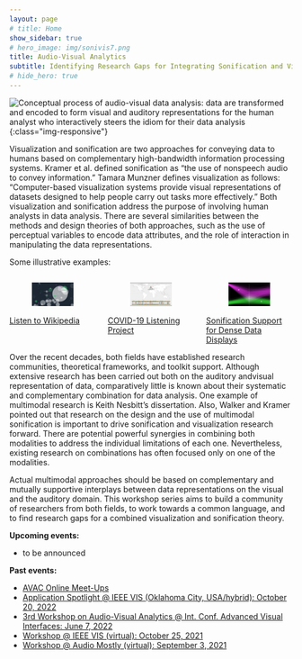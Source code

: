 ```yaml
---
layout: page
# title: Home
show_sidebar: true
# hero_image: img/sonivis7.png
title: Audio-Visual Analytics
subtitle: Identifying Research Gaps for Integrating Sonification and Visualization
# hide_hero: true
---
```


<!-- <section class="hero is-medium is-bold is-primary">
    <div class="hero-body">
        <div class="container">
            <p class="subtitle is-3">{{ page.subtitle }}</p>
            <figure class="image">
                <img src="img/sonivis7.png">
            </figure>
        </div>
    </div>
</section> -->

![Conceptual process of audio-visual data analysis: data are transformed and encoded to form visual and auditory representations for the human analyst who interactively steers the idiom for their data analysis](/img/sonivis7.png){:class="img-responsive"}

Visualization and sonification are two approaches for conveying data to humans based on complementary high-bandwidth information processing systems. Kramer et al. defined sonification as “the use of nonspeech audio to convey information.” Tamara Munzner defines visualization as follows: “Computer-based visualization systems provide visual representations of datasets designed to help people carry out tasks more effectively.” Both visualization and sonification address the purpose of involving human analysts in data analysis. There are several similarities between the methods and design theories of both approaches, such as the use of perceptual variables to encode data attributes, and the role of interaction in manipulating the data representations.

Some illustrative examples:

<div class="columns is-variable is-8">
  <div class="column">
    <a href="http://listen.hatnote.com/">
    <figure class="image is-16by9">
      <img src="img/listen-wikipedia_320.jpg" alt="Screenshot of Listen to Wikipedia">
    </figure>
    Listen to Wikipedia</a>
  </div>
  <div class="column">
    <a href="https://enzodesena.github.io/covid-listening-project/">
    <figure class="image is-16by9">
      <img src="img/covid-listen_320.jpg" alt="Screenshot of COVID-19 Listening Project">
    </figure>
    COVID-19 Listening Project</a>
  </div>
  <div class="column">
    <a href="https://vimeo.com/182985506">
    <figure class="image is-16by9">
      <img src="img/support-dense_320.jpg" alt="Screenshot of Parallel Coordinates with Sonification Support">
    </figure>
    Sonification Support for Dense Data Displays</a>
  </div>
</div>

Over the recent decades, both fields have established research communities, theoretical frameworks, and toolkit support. Although extensive research has been carried out both on the auditory andvisual representation of data, comparatively little is known about their systematic and complementary combination for data analysis. One example of multimodal research is Keith Nesbitt’s dissertation. Also, Walker and Kramer pointed out that research on the design and the use of multimodal sonification is important to drive sonification and visualization research forward. There are potential powerful synergies in combining both modalities to address the individual limitations of each one. Nevertheless, existing research on combinations has often focused only on one of the modalities.

Actual multimodal approaches should be based on complementary and mutually supportive interplays between data representations on the visual and the auditory domain.
This workshop series aims to build a community of researchers from both fields, to work towards a common language, and to find research gaps for a combined visualization and sonification theory.

**Upcoming events:**
* to be announced

**Past events:**
* [AVAC Online Meet-Ups](meetups)
* [Application Spotlight @ IEEE VIS (Oklahoma City, USA/hybrid): October 20, 2022](vis2022)
* [3rd Workshop on Audio-Visual Analytics @ Int. Conf. Advanced Visual Interfaces: June 7, 2022](avi2022)
* [Workshop @ IEEE VIS (virtual): October 25, 2021](vis2021)
* [Workshop @ Audio Mostly (virtual): September 3, 2021](am2021)
